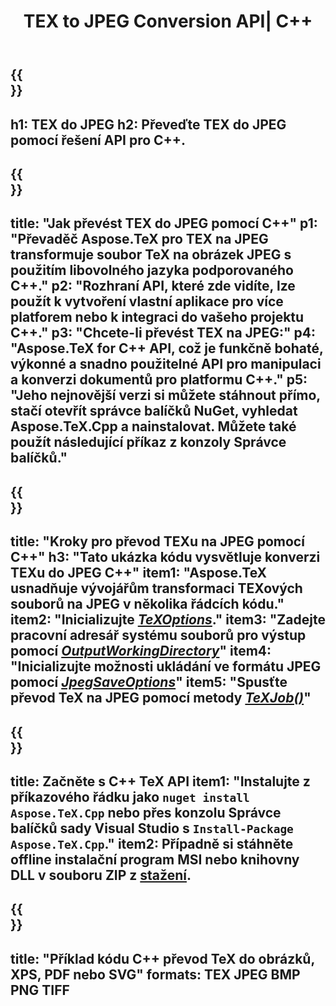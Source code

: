 ﻿---
translation: true
template: /_templates/_conversion-child-cpp.md
title: TEX to JPEG Conversion API| C++
description: Funkce převodu TeX na JPEG. Integrujte tuto místní knihovnu C++ do svého projektu nebo použijte multiplatformní aplikace pro převod TeX do JPEG.
keywords: tex to jpeg api cpp, tex2jpeg integrovat c++
url: /cpp/conversion/tex-to-jpeg/
family: tex
platformtag: cpp
feature: conversion
informat: TEX
outformat: JPEG
otherformats: BMP PNG TIFF PDF SVG XPS
---

{{<section banner>}}
---
h1: TEX do JPEG
h2: Převeďte TEX do JPEG pomocí řešení API pro C++.
---

{{<section overview>}}
---
title: "Jak převést TEX do JPEG pomocí C++"
p1: "Převaděč Aspose.TeX pro TEX na JPEG transformuje soubor TeX na obrázek JPEG s použitím libovolného jazyka podporovaného C++."
p2: "Rozhraní API, které zde vidíte, lze použít k vytvoření vlastní aplikace pro více platforem nebo k integraci do vašeho projektu C++."
p3: "Chcete-li převést TEX na JPEG:"
p4: "Aspose.TeX for C++ API, což je funkčně bohaté, výkonné a snadno použitelné API pro manipulaci a konverzi dokumentů pro platformu C++."
p5: "Jeho nejnovější verzi si můžete stáhnout přímo, stačí otevřít správce balíčků NuGet, vyhledat Aspose.TeX.Cpp a nainstalovat. Můžete také použít následující příkaz z konzoly Správce balíčků."
---

{{<section feature1>}}
---
title: "Kroky pro převod TEXu na JPEG pomocí C++"
h3: "Tato ukázka kódu vysvětluje konverzi TEXu do JPEG C++"
item1: "Aspose.TeX usnadňuje vývojářům transformaci TEXových souborů na JPEG v několika řádcích kódu."
item2: "Inicializujte [*TeXOptions*](https://reference.aspose.com/tex/cpp/class/aspose.te_x.te_x_options)."
item3: "Zadejte pracovní adresář systému souborů pro výstup pomocí [*OutputWorkingDirectory*](https://reference.aspose.com/tex/cpp/class/aspose.te_x.te_x_options#aa4f4ea6dab7db5ba1b40800495f16f63)"
item4: "Inicializujte možnosti ukládání ve formátu JPEG pomocí [*JpegSaveOptions*](https://reference.aspose.com/tex/cpp/class/aspose.te_x.presentation.image.jpeg_save_options)"
item5: "Spusťte převod TeX na JPEG pomocí metody [*TeXJob()*](https://reference.aspose.com/tex/cpp/class/aspose.te_x.te_x_job)"
---

{{<section feature2>}}
---
title: Začněte s C++ TeX API
item1: "Instalujte z příkazového řádku jako ```nuget install Aspose.TeX.Cpp``` nebo přes konzolu Správce balíčků sady Visual Studio s ```Install-Package Aspose.TeX.Cpp```."
item2: Případně si stáhněte offline instalační program MSI nebo knihovny DLL v souboru ZIP z [stažení](https://releases.aspose.com/tex/cpp).
---

{{<section widget>}}
---
title: "Příklad kódu C++ převod TeX do obrázků, XPS, PDF nebo SVG"
formats: TEX JPEG BMP PNG TIFF
---